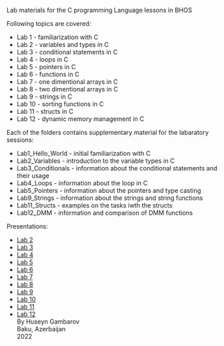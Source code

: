 Lab materials for the C programming Language lessons in BHOS  

Following topics are covered:  
* Lab 1 - familiarization with C  
* Lab 2 - variables and types in C
* Lab 3 - conditional statements in C
* Lab 4 - loops in C
* Lab 5 - pointers in C
* Lab 6 - functions in C
* Lab 7 - one dimentional arrays in C
* Lab 8 - two dimentional arrays in C
* Lab 9 - strings in C
* Lab 10 - sorting functions in C
* Lab 11 - structs in C
* Lab 12 - dynamic memory management in C

Each of the folders contains supplementary material for the labaratory sessions:  
* Lab1_Hello_World - initial familiarization with C
* Lab2_Variables - introduction to the variable types in C
* Lab3_Conditionals - information about the conditional statements and their usage
* Lab4_Loops - information about the loop in C
* Lab5_Pointers - information about the pointers and type casting
* Lab9_Strings - information about the strings and string functions  
* Lab11_Structs - examples on the tasks iwth the structs
* Lab12_DMM - information and comparison of DMM functions 

Presentations:
* [Lab 2](https://docs.google.com/presentation/d/1kjNFSwHXdv8RUNejuMxrf_I13FcDpkWO9uyU4aTOyvE/edit?usp=sharing)
* [Lab 3](https://docs.google.com/presentation/d/1Q_m0dVVL9kSSUZ4bkrs0n5nLDscXYJYh0lwCxAUP5Wo/edit?usp=sharing)
* [Lab 4](https://docs.google.com/presentation/d/1CuFeb1et3CnCKhexL884939sA4ugKnLAfXQHpT6QF1o/edit?usp=sharing)
* [Lab 5](https://docs.google.com/presentation/d/16rOrfSuZ8Es2kAfCiexTek466ukGxou8_Hg9mfa98FQ/edit?usp=sharing)
* [Lab 6](https://docs.google.com/presentation/d/1CGkbtuypB89ihu4gEJXiNiOWk-K1rAL_WzAc-nzYWbU/edit?usp=sharing)
* [Lab 7](https://docs.google.com/presentation/d/1ywGP4HU5kFFIcX2VxKCAVDWS-H0ZjlzXuwedcAAx6WU/edit?usp=sharing)
* [Lab 8](https://docs.google.com/presentation/d/12jpjo3h5nXsCGpLHXI_K64LhFe6CZMiDVlt3nHElsSE/edit?usp=sharing)  
* [Lab 9](https://docs.google.com/presentation/d/13Bi30a64H4w-9-jSdQLZ5LQEy3yjy-cejFCO1gG490I/edit?usp=sharing)  
* [Lab 10](https://docs.google.com/presentation/d/1PvR0eJjXf-tVXptleKjdlSdsXw8ZtkPexMin3LwcHSc/edit?usp=sharing)  
* [Lab 11](https://docs.google.com/presentation/d/1-rH6Cg750EO3KAzuAqC0bh1p_vwDX4JVsMivZ7QA5Yo/edit?usp=sharing)  
* [Lab 12](https://docs.google.com/presentation/d/1Kmi0RsyySBeGYXHBTT3IwvT2CLqc6tJ4BJj62uwlxAU/edit?usp=sharing)  
By Huseyn Gambarov  
Baku, Azerbaijan  
2022
 
